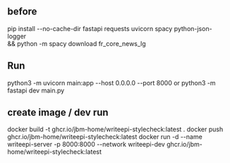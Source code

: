 ## before
pip install --no-cache-dir fastapi requests uvicorn spacy python-json-logger \
    && python -m spacy download fr_core_news_lg

## Run
python3 -m uvicorn main:app --host 0.0.0.0 --port 8000
or
python3 -m fastapi dev main.py

## create image / dev run
docker build -t ghcr.io/jbm-home/writeepi-stylecheck:latest .
docker push ghcr.io/jbm-home/writeepi-stylecheck:latest
docker run -d --name writeepi-server -p 8000:8000 --network writeepi-dev ghcr.io/jbm-home/writeepi-stylecheck:latest